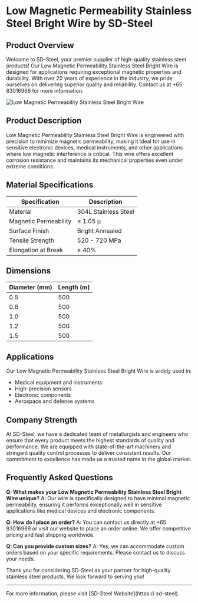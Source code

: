 # Low Magnetic Permeability Stainless Steel Bright Wire by SD-Steel

## Product Overview
Welcome to SD-Steel, your premier supplier of high-quality stainless steel products! Our Low Magnetic Permeability Stainless Steel Bright Wire is designed for applications requiring exceptional magnetic properties and durability. With over 20 years of experience in the industry, we pride ourselves on delivering superior quality and reliability. Contact us at +65 83016969 for more information.

![Low Magnetic Permeability Stainless Steel Bright Wire](https://github.com/user-attachments/assets/2567258e-e124-4816-932d-1809bd27ef0b)

## Product Description
Low Magnetic Permeability Stainless Steel Bright Wire is engineered with precision to minimize magnetic permeability, making it ideal for use in sensitive electronic devices, medical instruments, and other applications where low magnetic interference is critical. This wire offers excellent corrosion resistance and maintains its mechanical properties even under extreme conditions.

## Material Specifications
| Specification | Description |
|---------------|-------------|
| Material      | 304L Stainless Steel |
| Magnetic Permeability | ≤ 1.05 μ |
| Surface Finish | Bright Annealed |
| Tensile Strength | 520 - 720 MPa |
| Elongation at Break | ≥ 40% |

## Dimensions
| Diameter (mm) | Length (m) |
|---------------|------------|
| 0.5           | 500        |
| 0.8           | 500        |
| 1.0           | 500        |
| 1.2           | 500        |
| 1.5           | 500        |

## Applications
Our Low Magnetic Permeability Stainless Steel Bright Wire is widely used in:
- Medical equipment and instruments
- High-precision sensors
- Electronic components
- Aerospace and defense systems

## Company Strength
At SD-Steel, we have a dedicated team of metallurgists and engineers who ensure that every product meets the highest standards of quality and performance. We are equipped with state-of-the-art machinery and stringent quality control processes to deliver consistent results. Our commitment to excellence has made us a trusted name in the global market.

## Frequently Asked Questions
**Q: What makes your Low Magnetic Permeability Stainless Steel Bright Wire unique?**
A: Our wire is specifically designed to have minimal magnetic permeability, ensuring it performs exceptionally well in sensitive applications like medical devices and electronic components.

**Q: How do I place an order?**
A: You can contact us directly at +65 83016969 or visit our website to place an order online. We offer competitive pricing and fast shipping worldwide.

**Q: Can you provide custom sizes?**
A: Yes, we can accommodate custom orders based on your specific requirements. Please contact us to discuss your needs.

Thank you for considering SD-Steel as your partner for high-quality stainless steel products. We look forward to serving you!

---

For more information, please visit [SD-Steel Website](https:// sd-steel).